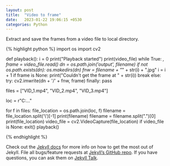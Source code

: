 ```yaml
---
layout: post
title:  "Video to frame"
date:   2023-01-22 19:06:15 +0530
categories: Python
---
```

Extract and save the frames from a video file to local directory.

{% highlight python %}
import os
import cv2


def playback():
    i = 0
    print("Playback started")
    print(video_file)
    while True:
        _, frame = video_file.read()
        dn = os.path.join('output', filename)
        if not os.path.exists(dn):
            os.makedirs(dn)
        fnw = filename + "_" + str(i) + ".jpg"
        i = i + 1
        if frame is None:
            print("Couldn't get the frame at " + str(i))
            break
        else:
            try:
                cv2.imwrite(dn + '/' + fnw, frame)
            finally:
                pass


files = ["VID_1.mp4",
        "VID_2.mp4",
        "VID_3.mp4"]

loc = r"C:\..."

for f in files:
    file_location = os.path.join(loc, f)
    filename = file_location.split('\\')[-1]
    print(filename)
    filename = filename.split(".")[0]
    print(file_location)
    video_file = cv2.VideoCapture(file_location)
    if video_file is None:
        exit()
    playback()

{% endhighlight %}

Check out the [Jekyll docs][jekyll-docs] for more info on how to get the most out of Jekyll. File all bugs/feature requests at [Jekyll’s GitHub repo][jekyll-gh]. If you have questions, you can ask them on [Jekyll Talk][jekyll-talk].

[jekyll-docs]: https://jekyllrb.com/docs/home
[jekyll-gh]:   https://github.com/jekyll/jekyll
[jekyll-talk]: https://talk.jekyllrb.com/
